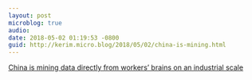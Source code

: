 ```yaml
---
layout: post
microblog: true
audio: 
date: 2018-05-02 01:19:53 -0800
guid: http://kerim.micro.blog/2018/05/02/china-is-mining.html
---
```

[China is mining data directly from workers’ brains on an industrial scale](http://www.scmp.com/news/china/society/article/2143899/forget-facebook-leak-china-mining-data-directly-workers-brains)
